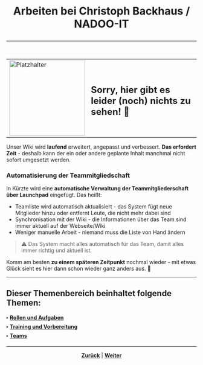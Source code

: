 # <p align="center">Arbeiten bei Christoph Backhaus / NADOO-IT</p>

---
<br>
<div align="center">
  <table>
    <tr>
      <td>
        <img src="https://github.com/user-attachments/assets/69b70f12-916c-4167-8920-c6055f5903d5" alt="Platzhalter" width="200">
      </td>
      <td>
        <h2>Sorry, hier gibt es leider (noch) nichts zu sehen! 👀</h2>
      </td>
    </tr>
  </table>
</div>

Unser Wiki wird **laufend** erweitert, angepasst und verbessert. **Das erfordert Zeit** - deshalb kann der ein oder andere geplante Inhalt manchmal nicht sofort umgesetzt werden.

### Automatisierung der Teammitgliedschaft 

In Kürzte wird eine **automatische Verwaltung der Teammitgliederschaft über Launchpad** eingefügt. Das heißt:

- Teamliste wird automatisch aktualisiert - das System fügt neue Mitglieder hinzu oder entfernt Leute, die nicht mehr dabei sind
- Synchronisation mit der Wiki - die Informationen über das Team sind immer aktuell auf der Webseite/Wiki
- Weniger manuelle Arbeit - niemand muss die Liste von Hand ändern

> ⚠ Das System macht alles automatisch für das Team, damit alles immer richtig und aktuell ist.


Komm am besten **zu einem späteren Zeitpunkt** nochmal wieder - mit etwas Glück sieht es hier dann schon wieder ganz anders aus. 🚀

---

**Dieser Themenbereich beinhaltet folgende Themen:**
---

🢒 [**Rollen und Aufgaben**](/docs/00-willkommen/01-leitfaden/README.md) </br>
🢒 [**Training und Vorbereitung**](/docs/00-willkommen/02-starterpack/README.md) </br>
🢒 [**Teams**](/docs/00-willkommen/03-styleguide/README.md)</br>


---

<p align="center"><a href="/docs/01-organisation/08-firmenphilosophie/03-kaizen/README.md"><strong>Zurück</strong></a> | 
<a href="/docs/02-arbeiten_bei_nadoo/01-rollen_und_aufgaben/README.md"><strong>Weiter</strong></a>
</p>
